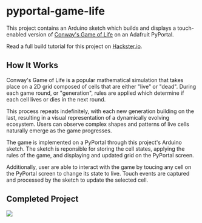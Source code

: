# pyportal-game-life
This project contains an Arduino sketch which builds and displays a touch-enabled version of [Conway's Game of Life](https://en.wikipedia.org/wiki/Conway%27s_Game_of_Life) on an Adafruit PyPortal. 

Read a full build tutorial for this project on [Hackster.io](https://www.hackster.io/rhammell/pyportal-flight-tracker-0be6b0).

## How It Works
Conway's Game of Life is a popular mathematical simulation that takes place on a 2D grid composed of cells that are either "live" or "dead". During each game round, or "generation", rules are applied which determine if each cell lives or dies in the next round. 

This process repeats indefinitely, with each new generation building on the last, resulting in a visual representation of a dynamically evolving ecosystem. Users can observe complex shapes and patterns of live cells naturally emerge as the game progresses.

The game is implemented on a PyPortal through this project's Arduino sketch. The sketch is reponsible for storing the cell states, applying the rules of the game, and displaying and updated grid on the PyPortal screen. 

Additionally, user are able to interact with the game by toucing any cell on the PyPortal screen to change its state to live. Touch events are captured and processed by the sketch to update the selected cell. 

## Completed Project
<img src="img/pyportal.jpg">

